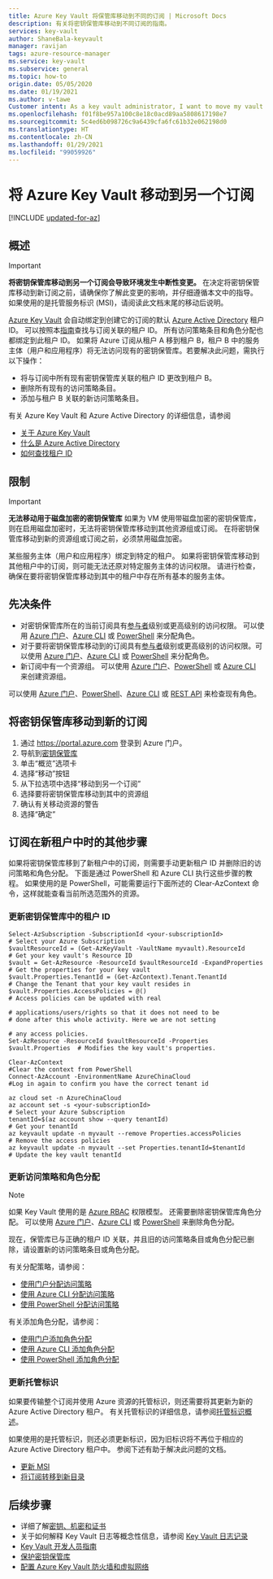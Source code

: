 ```yaml
---
title: Azure Key Vault 将保管库移动到不同的订阅 | Microsoft Docs
description: 有关将密钥保管库移动到不同订阅的指南。
services: key-vault
author: ShaneBala-keyvault
manager: ravijan
tags: azure-resource-manager
ms.service: key-vault
ms.subservice: general
ms.topic: how-to
origin.date: 05/05/2020
ms.date: 01/19/2021
ms.author: v-tawe
Customer intent: As a key vault administrator, I want to move my vault to another subscription.
ms.openlocfilehash: f01f8be957a100c8e18c0acd89aa5808617198e7
ms.sourcegitcommit: 5c4ed6b098726c9a6439cfa6fc61b32e062198d0
ms.translationtype: HT
ms.contentlocale: zh-CN
ms.lasthandoff: 01/29/2021
ms.locfileid: "99059926"
---
```

# <a name="moving-an-azure-key-vault-to-another-subscription"></a>将 Azure Key Vault 移动到另一个订阅

[!INCLUDE [updated-for-az](../../../includes/updated-for-az.md)]

## <a name="overview"></a>概述

> [!IMPORTANT]
> **将密钥保管库移动到另一个订阅会导致环境发生中断性变更。**
> 在决定将密钥保管库移动到新订阅之前，请确保你了解此变更的影响，并仔细遵循本文中的指导。
> 如果使用的是托管服务标识 (MSI)，请阅读此文档末尾的移动后说明。 

[Azure Key Vault](overview.md) 会自动绑定到创建它的订阅的默认 [Azure Active Directory](https://docs.azure.cn/active-directory/fundamentals/active-directory-whatis) 租户 ID。 可以按照本[指南](https://docs.azure.cn/active-directory/fundamentals/active-directory-how-to-find-tenant)查找与订阅关联的租户 ID。 所有访问策略条目和角色分配也都绑定到此租户 ID。  如果将 Azure 订阅从租户 A 移到租户 B，租户 B 中的服务主体（用户和应用程序）将无法访问现有的密钥保管库。若要解决此问题，需执行以下操作：

* 将与订阅中所有现有密钥保管库关联的租户 ID 更改到租户 B。
* 删除所有现有的访问策略条目。
* 添加与租户 B 关联的新访问策略条目。

有关 Azure Key Vault 和 Azure Active Directory 的详细信息，请参阅
- [关于 Azure Key Vault](overview.md)
- [什么是 Azure Active Directory](https://docs.azure.cn/active-directory/fundamentals/active-directory-whatis)
- [如何查找租户 ID](https://docs.azure.cn/active-directory/fundamentals/active-directory-how-to-find-tenant)

## <a name="limitations"></a>限制

> [!IMPORTANT]
> **无法移动用于磁盘加密的密钥保管库** 如果为 VM 使用带磁盘加密的密钥保管库，则在启用磁盘加密时，无法将密钥保管库移动到其他资源组或订阅。 在将密钥保管库移动到新的资源组或订阅之前，必须禁用磁盘加密。 

某些服务主体（用户和应用程序）绑定到特定的租户。 如果将密钥保管库移动到其他租户中的订阅，则可能无法还原对特定服务主体的访问权限。 请进行检查，确保在要将密钥保管库移动到其中的租户中存在所有基本的服务主体。

## <a name="prerequisites"></a>先决条件

* 对密钥保管库所在的当前订阅具有[参与者](https://docs.azure.cn/role-based-access-control/built-in-roles#contributor)级别或更高级别的访问权限。 可以使用 [Azure 门户](https://docs.azure.cn/role-based-access-control/role-assignments-portal)、[Azure CLI](https://docs.azure.cn/role-based-access-control/role-assignments-cli) 或 [PowerShell](https://docs.azure.cn/role-based-access-control/role-assignments-powershell) 来分配角色。
* 对于要将密钥保管库移动到的订阅具有[参与者](https://docs.azure.cn/role-based-access-control/built-in-roles#contributor)级别或更高级别的访问权限。可以使用 [Azure 门户](https://docs.azure.cn/role-based-access-control/role-assignments-portal)、[Azure CLI](https://docs.azure.cn/role-based-access-control/role-assignments-cli) 或 [PowerShell](https://docs.azure.cn/role-based-access-control/role-assignments-powershell) 来分配角色。
* 新订阅中有一个资源组。 可以使用 [Azure 门户](https://docs.microsoft.com/azure/azure-resource-manager/management/manage-resource-groups-portal)、[PowerShell](https://docs.microsoft.com/azure/azure-resource-manager/management/manage-resource-groups-powershell) 或 [Azure CLI](https://docs.microsoft.com/azure/azure-resource-manager/management/manage-resource-groups-cli) 来创建资源组。

可以使用 [Azure 门户](https://docs.azure.cn/role-based-access-control/role-assignments-list-portal)、[PowerShell](https://docs.azure.cn/role-based-access-control/role-assignments-list-powershell)、[Azure CLI](https://docs.azure.cn/role-based-access-control/role-assignments-list-cli) 或 [REST API](https://docs.azure.cn/role-based-access-control/role-assignments-list-rest) 来检查现有角色。


## <a name="moving-a-key-vault-to-a-new-subscription"></a>将密钥保管库移动到新的订阅

1. 通过 https://portal.azure.com 登录到 Azure 门户。
2. 导航到[密钥保管库](overview.md)
3. 单击“概览”选项卡
4. 选择“移动”按钮
5. 从下拉选项中选择“移动到另一个订阅”
6. 选择要将密钥保管库移动到其中的资源组
7. 确认有关移动资源的警告
8. 选择“确定”

## <a name="additional-steps-when-subscription-is-in-a-new-tenant"></a>订阅在新租户中时的其他步骤

如果将密钥保管库移到了新租户中的订阅，则需要手动更新租户 ID 并删除旧的访问策略和角色分配。 下面是通过 PowerShell 和 Azure CLI 执行这些步骤的教程。 如果使用的是 PowerShell，可能需要运行下面所述的 Clear-AzContext 命令，这样就能查看当前所选范围外的资源。 

### <a name="update-tenant-id-in-a-key-vault"></a>更新密钥保管库中的租户 ID

```azurepowershell
Select-AzSubscription -SubscriptionId <your-subscriptionId>                # Select your Azure Subscription
$vaultResourceId = (Get-AzKeyVault -VaultName myvault).ResourceId          # Get your key vault's Resource ID 
$vault = Get-AzResource -ResourceId $vaultResourceId -ExpandProperties     # Get the properties for your key vault
$vault.Properties.TenantId = (Get-AzContext).Tenant.TenantId               # Change the Tenant that your key vault resides in
$vault.Properties.AccessPolicies = @()                                     # Access policies can be updated with real
                                                                           # applications/users/rights so that it does not need to be                             # done after this whole activity. Here we are not setting 
                                                                           # any access policies. 
Set-AzResource -ResourceId $vaultResourceId -Properties $vault.Properties  # Modifies the key vault's properties.

Clear-AzContext                                                            #Clear the context from PowerShell
Connect-AzAccount -EnvironmentName AzureChinaCloud                         #Log in again to confirm you have the correct tenant id
````

```azurecli
az cloud set -n AzureChinaCloud
az account set -s <your-subscriptionId>                                    # Select your Azure Subscription
tenantId=$(az account show --query tenantId)                               # Get your tenantId
az keyvault update -n myvault --remove Properties.accessPolicies           # Remove the access policies
az keyvault update -n myvault --set Properties.tenantId=$tenantId          # Update the key vault tenantId
```
### <a name="update-access-policies-and-role-assignments"></a>更新访问策略和角色分配

> [!NOTE]
> 如果 Key Vault 使用的是 [Azure RBAC](https://docs.azure.cn/role-based-access-control/overview) 权限模型。 还需要删除密钥保管库角色分配。 可以使用 [Azure 门户](https://docs.azure.cn/role-based-access-control/role-assignments-portal)、[Azure CLI](https://docs.azure.cn/role-based-access-control/role-assignments-cli) 或 [PowerShell](https://docs.azure.cn/role-based-access-control/role-assignments-powershell) 来删除角色分配。 

现在，保管库已与正确的租户 ID 关联，并且旧的访问策略条目或角色分配已删除，请设置新的访问策略条目或角色分配。

有关分配策略，请参阅：
- [使用门户分配访问策略](assign-access-policy-portal.md)
- [使用 Azure CLI 分配访问策略](assign-access-policy-cli.md)
- [使用 PowerShell 分配访问策略](assign-access-policy-powershell.md)

有关添加角色分配，请参阅：
- [使用门户添加角色分配](https://docs.azure.cn/role-based-access-control/role-assignments-portal)
- [使用 Azure CLI 添加角色分配](https://docs.azure.cn/role-based-access-control/role-assignments-cli)
- [使用 PowerShell 添加角色分配](https://docs.azure.cn/role-based-access-control/role-assignments-powershell)


### <a name="update-managed-identities"></a>更新托管标识

如果要传输整个订阅并使用 Azure 资源的托管标识，则还需要将其更新为新的 Azure Active Directory 租户。 有关托管标识的详细信息，请参阅[托管标识概述](../../active-directory/managed-identities-azure-resources/overview.md)。

如果使用的是托管标识，则还必须更新标识，因为旧标识将不再位于相应的 Azure Active Directory 租户中。 参阅下述有助于解决此问题的文档。 

* [更新 MSI](../../active-directory/managed-identities-azure-resources/known-issues.md#transferring-a-subscription-between-azure-ad-directories)
* [将订阅转移到新目录](../../role-based-access-control/transfer-subscription.md)

## <a name="next-steps"></a>后续步骤

- 详细了解[密钥、机密和证书](about-keys-secrets-certificates.md)
- 关于如何解释 Key Vault 日志等概念性信息，请参阅 [Key Vault 日志记录](logging.md)
- [Key Vault 开发人员指南](../general/developers-guide.md)
- [保护密钥保管库](secure-your-key-vault.md)
- [配置 Azure Key Vault 防火墙和虚拟网络](network-security.md)
